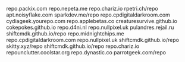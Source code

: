 repo.packix.com
repo.nepeta.me
repo.chariz.io
rpetri.ch/repo
apt.noisyflake.com
sparkdev.me/repo
repo.cpdigitaldarkroom.com
cydiageek.yourepo.com
repo.applebetas.co
creaturesurvive.github.io
cokepokes.github.io
repo.d4ni.nl
repo.nullpixel.uk
pulandres.rejail.ru
shiftcmdk.github.io/repo
repo.midnightchips.me
repo.cpdigitaldarkroom.com
repo.nullpixel.uk
shiftcmdk.github.io/repo
skitty.xyz/repo
shiftcmdk.github.io/repo
repo.chariz.io
repounclutter.coolstar.org
repo.dynastic.co
parrotgeek.com/repo
